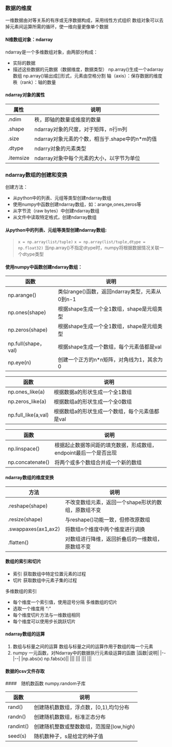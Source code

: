 ### 数据的维度
一维数据由对等关系的有序或无序数据构成，采用线性方式组织
数组对象可以去掉元素间运算所需的循环，使一维向量更像单个数据
#### N维数组对象：ndarray 
ndarray是一个多维数组对象，由两部分构成：
* 实际的数据
* 描述这些数据的元数据（数据维度，数据类型）
np.array()生成一个adarray数组 
np.array()输出成[]形式，元素由空格分割 
轴（axis）：保存数据的维度  秩（rank）：轴的数量 
#### ndarray对象的属性
|属性|说明|
|--|--|
|.ndim|秩，即轴的数量或维度的数量|
|.shape|ndarray对象的尺度，对于矩阵，n行m列|
|.size|ndarray对象元素的个数，相当于.shape中的n*m的值|
|.dtype|ndarry对象的元素类型|
|.itemsize|ndarray对象中每个元素的大小，以字节为单位|

### ndarray数组的创建和变换 
创建方法：
* 从python中的列表、元组等类型创建ndarray数组
* 使用numpy中函数创建ndarray数组，如：arange,ones,zeros等
* 从字节流（raw bytes）中创建ndarray数组
* 从文件中读取特定格式，创建ndarray数组

#### 从python中的列表、元组等类型创建ndarray数组:
> `x = np.array(list/tuple)`
 `x = np.array(list/tuple,dtype = np.float32)`
当np.array()不指定dtype时，numpy将根据数据情况关联一个dtype类型

#### 使用numpy中函数创建ndarray数组：
|函数|说明|
|--|--|
|np.arange()|类似range()函数，返回ndarray类型，元素从0到n-1|
|np.ones(shape)|根据shape生成一个全1数组，shape是元组类型|
|np.zeros(shape)|根据shape生成一个全1数组，shape是元组类型|
|np.full(shape，val)|根据shape生成一个数组，每个元素值都是val|
|np.eye(n)|创建一个正方的n*n矩阵，对角线为1，其余为0| 

|函数|说明|
|--|--|
|np.ones_like(a)|根据数据a的形状生成一个全1数组|
|np.zeros_like(a)|根据数组a的形状生成一个全0数组|
|np.full_like(a,val)|根据数组a的形状生成一个数组，每个元素值都是val|

|函数|说明|
|--|--|
|np.linspace()|根据起止数据等间距的填充数据，形成数组，endpoint最后一个是否出现|
|np.concatenate()|将两个或多个数组合并成一个新的数组|

#### ndarray数组的维度变换
|方法|说明|
|--|--|
|.reshape(shape)|不改变数组元素，返回一个shape形状的数组，原数组不变|
|.resize(shape)|与reshape()功能一致，但修改原数组|
|.swappaxes(ax1,ax2)|将数组n个维度中两个维度进行调换|
|.flatten()|对数组进行降维，返回折叠后的一维数组，原数组不变|

####  数组的索引和切片 
* 索引 获取数组中特定位置元素的过程 
* 切片 获取数组中元素子集的过程

多维数组的索引
* 每个维度一个索引值，使用逗号分隔
多维数组的切片
* 选取一个维度用 “:”
* 每个维度切片方法与一维数组相同
* 每个维度可以使用步长跳跃切片

#### ndarray数组的运算
1. 数组与标量之间的运算 
数组与标量之间的运算作用于数组的每一个元素 
2. numpy 一元函数，对Ndarray中的数据执行元素级运算的函数 
|函数|说明|
|--|--|
|np.abs(x) np.fabs(x)||
|||
|||
|||
||| 

#### 数据的csv文件存取 
####　随机数函数
numpy.random子库

|函数|说明|
|--|--|
|rand()|创建随机数数组，浮点数，[0,1),均匀分布|
|randn()|创建随机数数组，标准正态分布|
|randint()|创建随机整数或整数数组，范围是[low,high)|
|seed(s)|随机数种子，s是给定的种子值|